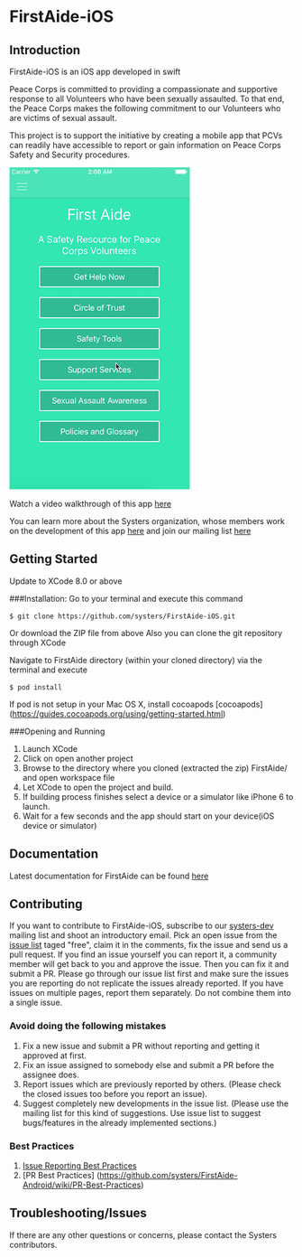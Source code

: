 
# FirstAide-iOS

## Introduction

FirstAide-iOS is an iOS app developed in swift

Peace Corps is committed to providing a compassionate and supportive response to all Volunteers who have been sexually assaulted. To that end, the Peace Corps makes the following commitment to our Volunteers who are victims of sexual assault.

This project is to support the initiative by creating a mobile app that PCVs can readily have accessible to report or gain information on Peace Corps Safety and Security procedures.

![alt text](screenshots/main_small.png)

Watch a video walkthrough of this app [here](https://www.youtube.com/watch?v=K0iRimt26xM)

You can learn more about the Systers organization, whose members work on the development of this app [here](http://anitaborg.org/get-involved/systers/) and join our mailing list [here](http://systers.org/mailman/listinfo/systers)

## Getting Started

Update to XCode 8.0 or above

###Installation:
Go to your terminal and execute this command

    $ git clone https://github.com/systers/FirstAide-iOS.git

Or download the ZIP file from above
Also you can clone the git repository through XCode

Navigate to FirstAide directory (within your cloned directory) via the terminal and execute 

    $ pod install

If pod is not setup in your Mac OS X, install cocoapods [cocoapods] (https://guides.cocoapods.org/using/getting-started.html)

###Opening and Running 

1. Launch XCode
2. Click on open another project
3. Browse to the directory where you cloned (extracted the zip) FirstAide/ and open workspace file
4. Let XCode to open the project and build.
5. If building process finishes select a device or a simulator like iPhone 6 to launch.
6. Wait for a few seconds and the app should start on your device(iOS device or simulator)

## Documentation
Latest documentation for FirstAide can be found [here](https://github.com/systers/FirstAide-iOS/tree/develop/docs)

## Contributing
If you want to contribute to FirstAide-iOS, subscribe to our [systers-dev](http://systers.org/mailman/listinfo/systers-dev) mailing list and shoot an introductory email. Pick an open issue from the [issue list](https://github.com/systers/FirstAide-iOS/issues) taged "free", claim it in the comments, fix the issue and send us a pull request. 
If you find an issue yourself you can report it, a community member will get back to you and approve the issue. Then you can fix it and submit a PR. Please go through our issue list first and make sure the issues you are reporting  do not replicate the issues already reported. If you have issues on multiple pages, report them separately. Do not combine them into a single issue.

### Avoid doing the following mistakes
1. Fix a new issue and submit a PR without reporting and getting it approved at first.
2. Fix an issue assigned to somebody else and submit a PR before the assignee does. 
3. Report issues which are previously reported by others. (Please check the closed issues too before you report an issue). 
4. Suggest completely new developments in the issue list. (Please use the mailing list for this kind of suggestions. Use issue list to suggest bugs/features in the already implemented sections.)

### Best Practices
1. [Issue Reporting Best Practices](https://github.com/systers/FirstAide-Android/wiki/Issue-Reporting-Best-Practices)
2. [PR Best Practices] (https://github.com/systers/FirstAide-Android/wiki/PR-Best-Practices)

## Troubleshooting/Issues
If there are any other questions or concerns, please contact the Systers contributors. 




